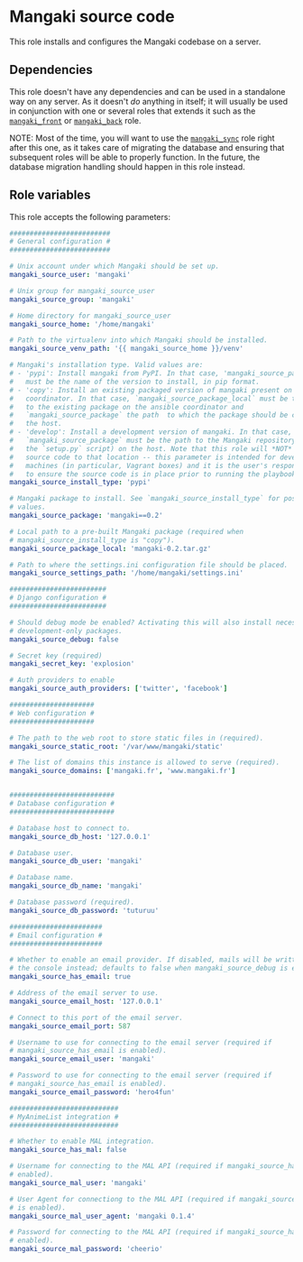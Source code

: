 # Mangaki source code

This role installs and configures the Mangaki codebase on a server.

## Dependencies

This role doesn't have any dependencies and can be used in a standalone way on
any server. As it doesn't *do* anything in itself; it will usually be used in
conjunction with one or several roles that extends it such as the
[`mangaki_front`](../mangaki_front/README.md) or
[`mangaki_back`](../mangaki_back/README.md) role.

NOTE: Most of the time, you will want to use the
[`mangaki_sync`](../mangaki_sync/README.md) role right after this one, as it
takes care of migrating the database and ensuring that subsequent roles will be
able to properly function. In the future, the database migration handling
should happen in this role instead.

## Role variables

This role accepts the following parameters:

```yaml
#########################
# General configuration #
#########################

# Unix account under which Mangaki should be set up.
mangaki_source_user: 'mangaki'

# Unix group for mangaki_source_user
mangaki_source_group: 'mangaki'

# Home directory for mangaki_source_user
mangaki_source_home: '/home/mangaki'

# Path to the virtualenv into which Mangaki should be installed.
mangaki_source_venv_path: '{{ mangaki_source_home }}/venv'

# Mangaki's installation type. Valid values are:
# - 'pypi': Install mangaki from PyPI. In that case, 'mangaki_source_package'
#   must be the name of the version to install, in pip format.
# - 'copy': Install an existing packaged version of mangaki present on the
#   coordinator. In that case, `mangaki_source_package_local` must be the path
#   to the existing package on the ansible coordinator and
#   `mangaki_source_package` the path  to which the package should be copied on
#   the host.
# - 'develop': Install a development version of mangaki. In that case,
#   `mangaki_source_package` must be the path to the Mangaki repository (containing
#   the `setup.py` script) on the host. Note that this role will *NOT* copy the
#   source code to that location -- this parameter is intended for development
#   machines (in particular, Vagrant boxes) and it is the user's responsibility
#   to ensure the source code is in place prior to running the playbook.
mangaki_source_install_type: 'pypi'

# Mangaki package to install. See `mangaki_source_install_type` for possible
# values.
mangaki_source_package: 'mangaki==0.2'

# Local path to a pre-built Mangaki package (required when
# mangaki_source_install_type is "copy").
mangaki_source_package_local: 'mangaki-0.2.tar.gz'

# Path to where the settings.ini configuration file should be placed.
mangaki_source_settings_path: '/home/mangaki/settings.ini'

########################
# Django configuration #
########################

# Should debug mode be enabled? Activating this will also install necessary
# development-only packages.
mangaki_source_debug: false

# Secret key (required)
mangaki_secret_key: 'explosion'

# Auth providers to enable
mangaki_source_auth_providers: ['twitter', 'facebook']

#####################
# Web configuration #
#####################

# The path to the web root to store static files in (required).
mangaki_source_static_root: '/var/www/mangaki/static'

# The list of domains this instance is allowed to serve (required).
mangaki_source_domains: ['mangaki.fr', 'www.mangaki.fr']


##########################
# Database configuration #
##########################

# Database host to connect to.
mangaki_source_db_host: '127.0.0.1'

# Database user.
mangaki_source_db_user: 'mangaki'

# Database name.
mangaki_source_db_name: 'mangaki'

# Database password (required).
mangaki_source_db_password: 'tuturuu'

#######################
# Email configuration #
#######################

# Whether to enable an email provider. If disabled, mails will be written to
# the console instead; defaults to false when mangaki_source_debug is enabled.
mangaki_source_has_email: true

# Address of the email server to use.
mangaki_source_email_host: '127.0.0.1'

# Connect to this port of the email server.
mangaki_source_email_port: 587

# Username to use for connecting to the email server (required if
# mangaki_source_has_email is enabled).
mangaki_source_email_user: 'mangaki'

# Password to use for connecting to the email server (required if
# mangaki_source_has_email is enabled).
mangaki_source_email_password: 'hero4fun'

###########################
# MyAnimeList integration #
###########################

# Whether to enable MAL integration.
mangaki_source_has_mal: false

# Username for connecting to the MAL API (required if mangaki_source_has_mal is
# enabled).
mangaki_source_mal_user: 'mangaki'

# User Agent for connectiong to the MAL API (required if mangaki_source_has_mal
# is enabled).
mangaki_source_mal_user_agent: 'mangaki 0.1.4'

# Password for connecting to the MAL API (required if mangaki_source_has_mal is
# enabled).
mangaki_source_mal_password: 'cheerio'
```
